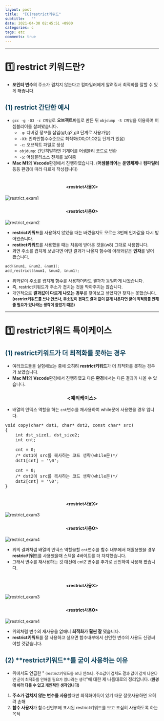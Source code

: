 ```yaml
---
layout: post
title:  "[C]restrict키워드"
subtitle:   ""
date: 2021-04-30 02:45:51 +0900
categories: c
tags: etc
comments: true 
---
```


* * *
<h1>1️⃣  restrict 키워드란?</h1>

* **포인터 변수**의 주소가 겹치지 않는다고 컴파일러에게 알려줘서 <rd>최적화</rd>를 잘할 수 있게 해줍니다.

<h2 style="color:#0e435c;">(1) restrict 간단한 예시 </h2>

* `gcc -g -O3 -c C파일`로 **오브젝트**파일로 만든 뒤 `objdump -S C파일`을 이용하여 어셈블리어를 살펴봤습니다.
    * `-g`: 디버깅 정보를 삽입(g1,g2,g3 단계로 사용가능)
    * `-O3`: 인라인함수수준으로 최적화(O0,O1,O2등 단계가 있음)
    * `-c`: 오브젝트 파일로 생성
    * `objdump`: 간단히말하면 기계어를 어셈블리 코드로 변환
    * `-S`: 어셈블리소스 전체를 보여줌
* **Mac M1**의 **Vscode**환경에서 진행하였습니다. (**어셈블리어**는 **운영체제**나 **컴파일러**등등 <rd>환경</rd>에 따라 다르게 작성됩니다)
<div class="explain-cover">
    <div class="explain-left" style="padding-top:1%">
    <h4 align="middle">&lt;restrict사용X&gt;</h4>
    <img src="https://kirkim.github.io/assets/img/c/restrict1.png" alt="restrict_exam1">
    </div>
    <div class="explain-right" style="padding-top:1%">
    <h4 align="middle">&lt;restrict사용O&gt;</h4>
    <img src="https://kirkim.github.io/assets/img/c/restrict2.png" alt="restrict_exam2">
    </div>
</div>

* **restrict키워드**를 사용하지 않았을 때는 <rd>바꼈을지도 모르는 3번째 인자값을</rd> 다시 받아왔습니다.
* **restirct키워드**를 사용했을 때는 <rd>처음에 받아온 것을(w8)</rd> 그대로 사용합니다.
* 과연 주소를 겹치게 보낸다면 어떤 결과가 나올지 함수에 아래와같은 <b>인자</b>를 넣어 봤습니다. 

```c
add(&num1, &num2, &num1);
add_restrict(&num1, &num2, &num1);
```

 * 위와같이 <rd>주소를 겹치게</rd> 함수를 사용하더라도 결과가 동일하게 나왔습니다.
 * 즉, <rd>restrict키워드가 주소가 겹치는 것을 막아주지는 않습니다.</rd>
 * 개인적으로 **결과값이 다르게 나오는 경우**를 찾아보고 싶었지만 찾지는 못했습니다..<b style="font-size:90%"> (restrict키워드를 쓰나 안쓰나, 주소값이 겹쳐도 결과 값이 같게 나온다면 굳이 최적화를 안해줄 필요가 있나라는 생각이 들었기 때문)</b>

* * *
<h1>1️⃣  restrict키워드 특이케이스</h1>
<h2 style="color:#0e435c;">(1) restrict키워드가 더 최적화를 못하는 경우 </h2>

* 여러코드들을 실험해보는 중에 오히려 **restrict키워드**가 더 최적화를 못하는 경우가 보였습니다.
* **Mac M1**의 **Vscode**환경에서 진행하였고 다른 **환경**에서는 다른 결과가 나올 수 있습니다.
<h3 align="middle">&lt;예외케이스&gt;</h3>

* 배열의 인덱스 역할을 하는 `cnt`변수를 <rd>재사용하여 while문에 사용</rd>했을 경우 입니다.

<pre class="prettyprint linenums lung-c">
void copy(char* dst1, char* dst2, const char* src)
{
    int dst_size1, dst_size2;
    int cnt;

    cnt = 0;
    /* dst1에 src를 복사하는 코드 생략(while문)*/
    dst1[cnt] = '\0';

    cnt = 0;
    /* dst2에 src를 복사하는 코드 생략(while문)*/
    dst2[cnt] = '\0';
}
</pre>

<div class="explain-cover">
    <div class="explain-left" style="padding-top:1%">
    <h4 align="middle">&lt;restrict사용X&gt;</h4>
    <img src="https://kirkim.github.io/assets/img/c/restrict3.png" alt="restrict_exam3">
    </div>
    <div class="explain-right" style="padding-top:1%">
    <h4 align="middle">&lt;restrict사용O&gt;</h4>
    <img src="https://kirkim.github.io/assets/img/c/restrict4.png" alt="restrict_exam4">
    </div>
</div>

* 위의 결과처럼 배열의 인덱스 역할을할 `cnt`변수를 <rd>함수 내부에서 재활용</rd>했을 경우 **restric키워드**를 사용했을때 스텍을 <rd>4바이트</rd>를 더 차지했습니다.
* 그래서 <rd>변수를 재사용</rd>하는 것 대신에 cnt2`변수를 추가로 선언하여 사용해 봤습니다.

<div class="explain-cover">
    <div class="explain-left" style="padding-top:1%">
    <h4 align="middle">&lt;restrict사용X&gt;</h4>
    <img src="https://kirkim.github.io/assets/img/c/restrict5.png" alt="restrict_exam3">
    </div>
    <div class="explain-right" style="padding-top:1%">
    <h4 align="middle">&lt;restrict사용O&gt;</h4>
    <img src="https://kirkim.github.io/assets/img/c/restrict6.png" alt="restrict_exam4">
    </div>
</div>

* 위의처럼 <rd>변수의 재사용</rd>을 없애니 <b>최적화가 훨씬 잘</b> 됐습니다.
* **restrict키워드**를 잘 사용하고 싶으면 <rd>함수내부에서 선언한 변수</rd>의 사용도 신경써야할 것같습니다.

<h2 style="color:#0e435c;">(2) **restrict키워드**를 굳이 사용하는 이유 </h2>

* 위에서도 언급한 "<rd style="font-size:90%"> (restrict키워드를 쓰나 안쓰나, 주소값이 겹쳐도 결과 값이 같게 나온다면 굳이 최적화를 안해줄 필요가 있나라는 생각</rd>"에 대한 제 나름대로의 정리입니다. <b style="font-size:90%">(환경에 따라 다를 수 있고 개인적인 생각입니다)</b>

1. <b>주소가 겹치지 않는 변수를 사용</b>할때만 최적화이득이 있기 때문 잘못사용하면 오히려 손해
2. <b><rd>함수 사용자</rd></b>가 함수선언부에 표시된 <rd>restrict키워드</rd>를 보고 조심히 사용하도록 하는 목적
